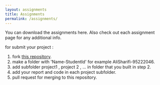 ```yaml
---
layout: assignments
title: Assignments
permalink: /assignments/
---
```

You can download the assignments here. Also check out each assignment page for any additional info.

for submit your project :

1. fork [this repository](https://github.com/alisharifi2000/CS-SBU-DataMining-Msc-project-2021).
2. make a folder with 'Name-StudentId' for example  AliSharifi-95222046.
3. add subfolder project1 , project 2 , ... in folder that you built in step 2.
4. add your report and code in each project subfolder.
5. pull request for merging to this repository.
